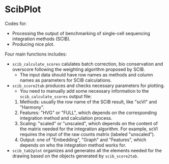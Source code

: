 # ScibPlot
Codes for:
- Processing the output of benchmarking of single-cell sequencing integration methods (SCIB).
- Producing nice plot.

Four main functions includes: 
- `scib_calculate_scores` calulates batch correction, bio conservation and overscore following the weighting algorithm proposed by SCIB.
  - The input data should have row names as methods and column names as parameters for SCIB calculations.
- `scib_score2tab` produces and checks necessary parameters for plotting. 
  - You need to manually add some necessary information to the `scib_calculate_scores` output file: 
  1. Methods: usually the row name of the SCIB result, like "scVI" and "Harmony".
  2. Features: "HVG" or "FULL", which depends on the corresponding integration method and calculation process.
  3. Scaling: "scaled" or "unscaled", which depends on the content of the matrix needed for the integration algorithm. For example, scVI requires the input of the raw counts matrix (labeled "unscaled").
  4. Output: one of "Embedding", "Graph" and "Features", which depends on who the integration method works for.
- `scib_tab2plot` organizes and generates all the elements needed for the drawing based on the objects generated by `scib_score2tab`.
